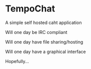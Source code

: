 # TempoChat
A simple self hosted caht application

Will one day be IRC compliant

Will one day have file sharing/hosting

Will one day have a graphical interface

Hopefully...
